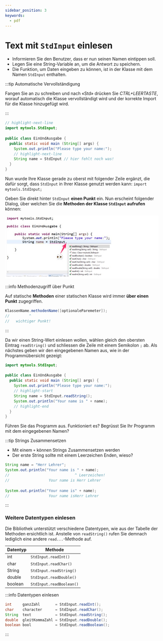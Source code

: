 ```yaml
---
sidebar_position: 3
keywords:
  - pdf
---
```

# Text mit `StdInput` einlesen

- Informieren Sie den Benutzer, dass er nun seinen Namen eintippen soll.
- Legen Sie eine String-Variable an, um die Antwort zu speichern.
- Die Funktion, um Daten eingeben zu können, ist in der Klasse mit dem Namen
  `StdInput` enthalten.

:::tip Automatische Vervollständigung

Fangen Sie an zu schreiben und nach «Std» drücken Sie _CTRL+LEERTASTE_, worauf
automatisch die Klasse vervollständigt wird und der korrekte Import für die
Klasse hinzugefügt wird.

:::

```java title="EinUndAusgabe.java"
// highlight-next-line
import mytools.StdInput;

public class EinUndAusgabe {
  public static void main (String[] args) {
    System.out.println("Please type your name:");
    // highlight-next-line
    String name = StdInput // hier fehlt noch was!
  }
}
```

Nun wurde Ihre Klasse gerade zu oberst mit folgender Zeile ergänzt, die dafür
sorgt, dass `StdInput` in Ihrer Klasse genutzt werden kann:
`import mytools.StdInput;`

Geben Sie direkt hinter `StdInput` **einen Punkt** ein. Nun erscheint folgender
Dialog, über welchen Sie die **Methoden der Klasse `StdInput` aufrufen** können:

<!-- TODO: schönes autocoplete Bild -->

![](images/methoden-autocomplete.png)

:::info Methodenzugriff über Punkt

Auf statische **Methoden** einer statischen Klasse wird immer **über einen
Punkt** zugegriffen.

```java
KlassenName.methodenName([optionaleParemeter]);
//         ^
//   wichtiger Punkt!
```

:::

Da wir einen String-Wert einlesen wollen, wählen gleich den obersten Eintrag
`readString()` und schliessen die Zeile mit einem Semikolon `;` ab. Als nächstes
geben wir den eingegebenen Namen aus, wie in der Programmübersicht gezeigt:

```java title="EinUndAusgabe.java"
import mytools.StdInput;

public class EinUndAusgabe {
  public static void main (String[] args) {
    System.out.println("Please type your name:");
    // highlight-start
    String name = StdInput.readString();
    System.out.println("Your name is " + name);
    // highlight-end
  }
}
```

Führen Sie das Programm aus. Funktioniert es? Begrüsst Sie Ihr Programm mit dem
eingegebenen Namen?

:::tip Strings Zusammensetzen

- Mit einem `+` können Strings Zusammensetzen werden
- Der erste String sollte mit einem Leerzeichen Enden, wieso?

```java title="Strings zusammensetzen"
String name = "Herr Lehrer";
System.out.println("Your name is " + name);
//                              ^ Leerzeichen!
//                  Your name is Herr Lehrer

System.out.println("Your name is" + name);
//                  Your name isHerr Lehrer
```

:::

### Weitere Datentypen einlesen

Die Bibliothek unterstützt verschiedene Datentypen, wie aus der Tabelle der
Methoden ersichtlich ist. Anstelle von `readString()` rufen Sie demnach
lediglich eine andere `read...`-Methode auf.

| Datentyp | Methode                  |
| -------- | ------------------------ |
| int      | `StdInput.readInt()`     |
| char     | `StdInput.readChar()`    |
| String   | `StdInput.readString()`  |
| double   | `StdInput.readDouble()`  |
| boolean  | `StdInput.readBoolean()` |

:::info Datentypen einlesen

```java
int     ganzZahl       = StdInput.readInt();
char    character      = StdInput.readChar();
String  text           = StdInput.readString();
double  gleitKommaZahl = StdInput.readDouble();
boolean bool           = StdInput.readBoolean();
```

:::
